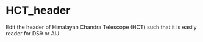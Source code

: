 # HCT_header

Edit the header of Himalayan Chandra Telescope (HCT) such that it is easily reader for DS9 or AIJ  
